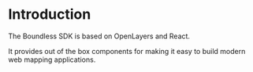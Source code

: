 # Introduction

The Boundless SDK is based on OpenLayers and React.

It provides out of the box components for making it easy to build modern web mapping applications.
